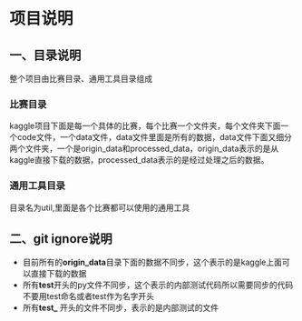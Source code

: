 # 项目说明

## 一、目录说明

整个项目由比赛目录、通用工具目录组成

### 比赛目录
kaggle项目下面是每一个具体的比赛，每个比赛一个文件夹，每个文件夹下面一个code文件，一个data文件，data文件里面是所有的数据，data文件下面又细分两个文件夹，一个是origin_data和processed_data，origin_data表示的是从kaggle直接下载的数据，processed_data表示的是经过处理之后的数据。

### 通用工具目录
目录名为util,里面是各个比赛都可以使用的通用工具

## 二、git ignore说明 

- 目前所有的**origin_data**目录下面的数据不同步，这个表示的是kaggle上面可以直接下载的数据
- 所有**test**开头的py文件不同步，这个表示的内部测试代码所以需要同步的代码不要用test命名或者test作为名字开头
- 所有**test\_** 开头的文件不同步，表示的是内部测试的文件